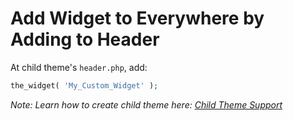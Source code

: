# Add Widget to Everywhere by Adding to Header

At child theme's `header.php`, add:

```php
the_widget( 'My_Custom_Widget' );
```

_Note: Learn how to create child theme here: [Child Theme Support](/guides/child-theme-support)_
